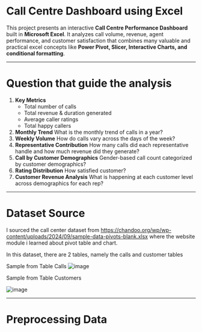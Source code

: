 # Call Centre Dashboard using Excel 

This project presents an interactive **Call Centre Performance Dashboard** built in **Microsoft Excel**. It analyzes call volume, revenue, agent performance, and customer satisfaction that combines many valuable and practical excel concepts like **Power Pivot, Slicer, Interactive Charts, and conditional formatting**.

---

# Question that guide the analysis

1. **Key Metrics**
   - Total number of calls
   - Total revenue & duration generated
   - Average caller ratings
   - Total happy callers
2. **Monthly Trend**
   What is the monthly trend of calls in a year?
3. **Weekly Volume**
   How do calls vary across the days of the week?
4. **Representative Contribution**
   How many calls did each representative handle and
   how much revenue did they generate?
5. **Call by Customer Demographics**
   Gender-based call count categorized by customer demographics?
6. **Rating Distribution**
   How satisfied customer?
7. **Customer Revenue Analysis**
   What is happening at each customer level across demographics for each rep?

---

# Dataset Source

I sourced the call center dataset from https://chandoo.org/wp/wp-content/uploads/2024/09/sample-data-pivots-blank.xlsx where the website module i learned about pivot table and chart. 

In this dataset, there are 2 tables, namely the calls and customer tables

Sample from Table Calls
![image](https://github.com/user-attachments/assets/4ab9c471-f4da-4671-9f2b-b2b128056782)

Sample from Table Customers

![image](https://github.com/user-attachments/assets/d68a006c-7bc8-4ab1-8ffe-ffecb18cf3ea)

---

# Preprocessing Data





